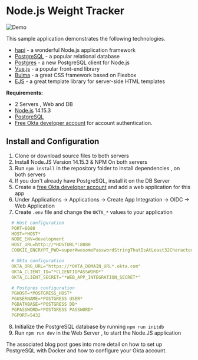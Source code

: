# Node.js Weight Tracker

![Demo](docs/build-weight-tracker-app-demo.gif)

This sample application demonstrates the following technologies.

* [hapi](https://hapi.dev) - a wonderful Node.js application framework
* [PostgreSQL](https://www.postgresql.org/) - a popular relational database
* [Postgres](https://github.com/porsager/postgres) - a new PostgreSQL client for Node.js
* [Vue.js](https://vuejs.org/) - a popular front-end library
* [Bulma](https://bulma.io/) - a great CSS framework based on Flexbox
* [EJS](https://ejs.co/) - a great template library for server-side HTML templates

**Requirements:**

* 2 Servers , Web and DB
* [Node.js](https://nodejs.org/) 14.15.3
* [PostgreSQL](https://www.postgresql.org/) 
* [Free Okta developer account](https://developer.okta.com/) for account authentication.

## Install and Configuration

1. Clone or download source files to both servers
2. Install Node.JS Version 14.15.3 & NPM On both servers
3. Run `npm install` in the repository folder to install dependencies , on both servers 
4. If you don't already have PostgreSQL, install it on the DB Server
5. Create a [free Okta developer account](https://developer.okta.com/) and add a web application for this app 
6. Under Applications -> Applications -> Create App Integration -> OIDC -> Web Application
7. Create `.env` file and change the `OKTA_*` values to your application

```yml
  # Host configuration
  PORT=8080
  HOST=*HOST*
  NODE_ENV=development
  HOST_URL=http://*HOSTURL*:8080
  COOKIE_ENCRYPT_PWD=superAwesomePasswordStringThatIsAtLeast32CharactersLong!

  # Okta configuration
  OKTA_ORG_URL="https://*OKTA_DOMAIN_URL*.okta.com"
  OKTA_CLIENT_ID="*CLIENTIDPASSWORD*"
  OKTA_CLIENT_SECRET="*WEB_APP_INTEGRATION_SECRET*"

  # Postgres configuration
  PGHOST=*POSTGRESS_HOST*
  PGUSERNAME=*POSTGRESS USER*
  PGDATABASE=*POSTGRESS DB*
  PGPASSWORD=*POSTGRESS PASSWORD*
  PGPORT=5432
```

8. Initialize the PostgreSQL database by running `npm run initdb`
9. Run `npm run dev` in the Web Server , to start the Node.JS application

The associated blog post goes into more detail on how to set up PostgreSQL with Docker and how to configure your Okta account.




